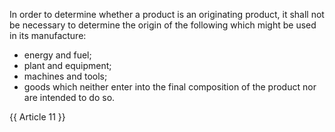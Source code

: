
In order to determine whether a product is an originating product, it shall not be necessary to determine the origin of the following which might be used in its manufacture:
- energy and fuel;
- plant and equipment;
- machines and tools;
- goods which neither enter into the final composition of the product nor are intended to do so.

{{ Article 11 }}
